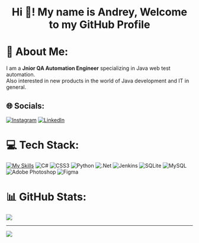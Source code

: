 <h1 align="center">Hi 👋! My name is  Andrey, Welcome to my GitHub Profile</h1>

# 💫 About Me:
I am a **Jnior QA Automation Engineer** specializing in Java web test automation.<br>Also interested in new products in the world of Java development and IT in general.


## 🌐 Socials:
[![Instagram](https://img.shields.io/badge/Instagram-%23E4405F.svg?logo=Instagram&logoColor=white)](https://www.instagram.com/yanovsk1y/) [![LinkedIn](https://img.shields.io/badge/LinkedIn-%230077B5.svg?logo=linkedin&logoColor=white)](https://www.linkedin.com/in/andrey-yanovskiy-014ba51b1) 

# 💻 Tech Stack:
[![My Skills](https://skillicons.dev/icons?i=js,html,css,wasm)](https://skillicons.dev)
![C#](https://img.shields.io/badge/c%23-%23239120.svg?style=flat&logo=c-sharp&logoColor=white) ![CSS3](https://img.shields.io/badge/css3-%231572B6.svg?style=flat&logo=css3&logoColor=white) ![Python](https://img.shields.io/badge/python-3670A0?style=flat&logo=python&logoColor=ffdd54) ![.Net](https://img.shields.io/badge/.NET-5C2D91?style=flat&logo=.net&logoColor=white) ![Jenkins](https://img.shields.io/badge/jenkins-%232C5263.svg?style=flat&logo=jenkins&logoColor=white) ![SQLite](https://img.shields.io/badge/sqlite-%2307405e.svg?style=flat&logo=sqlite&logoColor=white) ![MySQL](https://img.shields.io/badge/mysql-%2300f.svg?style=flat&logo=mysql&logoColor=white) ![Adobe Photoshop](https://img.shields.io/badge/adobephotoshop-%2331A8FF.svg?style=flat&logo=adobephotoshop&logoColor=white) 	![Figma](https://img.shields.io/badge/figma-%23F24E1E.svg?style=flat&logo=figma&logoColor=white)
# 📊 GitHub Stats:
![](https://github-readme-stats.vercel.app/api?username=YANOVSK1Y&theme=tokyonight&hide_border=false&include_all_commits=true&count_private=true)<br/>

---
[![](https://visitcount.itsvg.in/api?id=YANOVSK1Y&icon=0&color=0)](https://visitcount.itsvg.in)


